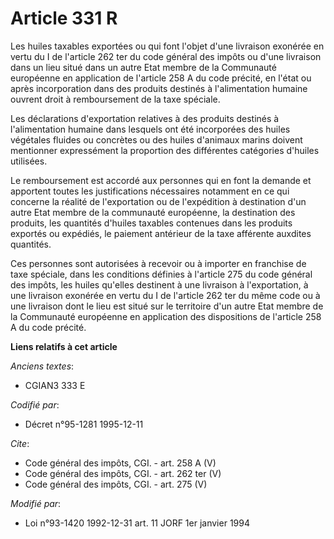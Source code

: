# Article 331 R

Les huiles taxables exportées ou qui font l'objet d'une livraison exonérée en vertu du I de l'article 262 ter du code général
des impôts ou d'une livraison dans un lieu situé dans un autre Etat membre de la Communauté européenne en application de
l'article 258 A du code précité, en l'état ou après incorporation dans des produits destinés à l'alimentation humaine ouvrent
droit à remboursement de la taxe spéciale. 

Les déclarations d'exportation relatives à des produits destinés à l'alimentation humaine dans lesquels ont été incorporées
des huiles végétales fluides ou concrètes ou des huiles d'animaux marins doivent mentionner expressément la proportion des
différentes catégories d'huiles utilisées. 

Le remboursement est accordé aux personnes qui en font la demande et apportent toutes les justifications nécessaires
notamment en ce qui concerne la réalité de l'exportation ou de l'expédition à destination d'un autre Etat membre de la
communauté européenne, la destination des produits, les quantités d'huiles taxables contenues dans les produits exportés ou
expédiés, le paiement antérieur de la taxe afférente auxdites quantités. 

Ces personnes sont autorisées à recevoir ou à importer en franchise de taxe spéciale, dans les conditions définies à
l'article 275 du code général des impôts, les huiles qu'elles destinent à une livraison à l'exportation, à une livraison
exonérée en vertu du I de l'article 262 ter du même code ou à une livraison dont le lieu est situé sur le territoire d'un
autre Etat membre de la Communauté européenne en application des dispositions de l'article 258 A du code précité.

**Liens relatifs à cet article**

_Anciens textes_:

  - CGIAN3 333 E

_Codifié par_:

  - Décret n°95-1281 1995-12-11

_Cite_:

  - Code général des impôts, CGI. - art. 258 A (V)
  - Code général des impôts, CGI. - art. 262 ter (V)
  - Code général des impôts, CGI. - art. 275 (V)

_Modifié par_:

  - Loi n°93-1420 1992-12-31 art. 11 JORF 1er janvier 1994

